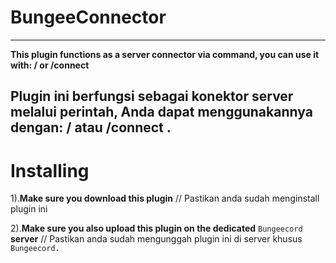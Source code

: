 # BungeeConnector
------------------------------------------------------------------------
**This plugin functions as a server connector via command, you can use it with: /<server> or /connect <server>**
   
Plugin ini berfungsi sebagai konektor server melalui perintah, Anda dapat menggunakannya dengan: /<server> atau /connect <server>.
-------------------------------------------------------------------------
# Installing
1).**Make sure you download this plugin** // Pastikan anda sudah menginstall plugin ini
   
2).**Make sure you also upload this plugin on the dedicated** `Bungeecord` **server** // Pastikan anda sudah mengunggah plugin ini di server khusus `Bungeecord.`
   
 
